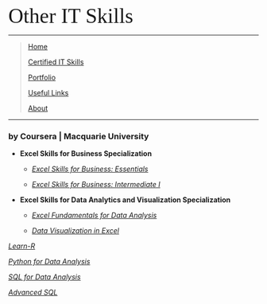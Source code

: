 <span style="font-family:Papyrus; font-size:3em;">Other IT Skills</span>

---

> [Home](index.md)
> 
> [Certified IT Skills](certified_skills.md)
>
> [Portfolio](portfolio.md)
> 
> [Useful Links](links.md)
> 
> [About](about.md)

---

### by Coursera | Macquarie University

* **Excel Skills for Business Specialization**

  * <i>[Excel Skills for Business: Essentials](excel_skills_for_business_essentials.md)</i>

  * <i>[Excel Skills for Business: Intermediate I]()</i>
  
* **Excel Skills for Data Analytics and Visualization Specialization**

  * <i>[Excel Fundamentals for Data Analysis](excel_fundamentals_for_data_analysis.md)</i>
  
  * <i>[Data Visualization in Excel](data_visualization_in_excel.md)</i>

_[Learn-R](https://github.com/mbhagwan/Learn-R)_

_[Python for Data Analysis](https://github.com/mbhagwan/Python-for-Data-Analysis)_

_[SQL for Data Analysis](https://github.com/mbhagwan/SQL-for-Data-Analysis)_

_[Advanced SQL](https://github.com/mbhagwan/Advanced-PostgreSQL)_
